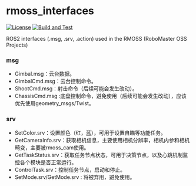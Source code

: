# rmoss_interfaces

[![License](https://img.shields.io/badge/License-Apache%202.0-blue.svg)](https://opensource.org/licenses/Apache-2.0)
[![Build and Test](https://github.com/robomaster-oss/rmoss_interfaces/actions/workflows/ci.yml/badge.svg?branch=humble)](https://github.com/robomaster-oss/rmoss_interfaces/actions/workflows/ci.yml)

ROS2 interfaces (.msg, .srv, .action) used in the RMOSS (RoboMaster OSS Projects)

### msg

* Gimbal.msg：云台数据。
* GimbalCmd.msg：云台控制命令。
* ShootCmd.msg：射击命令（后续可能会发生改动）。
* ChassisCmd.msg :底盘控制命令，避免使用（后续可能会发生改动），应该优先使用geometry_msgs/Twist。

### srv

* SetColor.srv：设置颜色（红，蓝），可用于设置自瞄等功能任务。
* GetCameraInfo.srv：获取相机信息，主要使用相机分辨率，相机内参和相机畸变，主要被rmoss_cam使用。
* GetTaskStatus.srv：获取任务节点状态，可用于决策节点，以及心跳机制监控各个模块是否正常运行。
* ControlTask.srv：控制任务节点，启动和停止。
* SetMode.srv/GetMode.srv : 将被弃用，避免使用。
